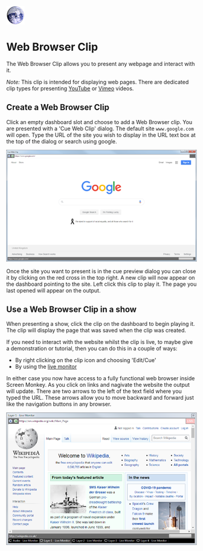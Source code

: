 ![](../../images/WebBrowserIcon.png) 
# Web Browser Clip

The Web Browser Clip allows you to present any webpage and interact with it.

*Note:* This clip is intended for displaying web pages. There are dedicated clip types for presenting [YouTube](youtube.md) or [Vimeo](vimeo.md) videos.

## Create a Web Browser Clip
Click an empty dashboard slot and choose to add a Web Browser clip. You are presented with a 'Cue Web Clip' dialog. The default site `www.google.com` will open. Type the URL of the site you wish to display in the URL text box at the top of the dialog or search using google.

![](../../images/clip-webbrowser.png)

Once the site you want to present is in the cue preview dialog you can close it by clicking on the red cross in the top right. A new clip will now appear on the dashboard pointing to the site. Left click this clip to play it. The page you last opened will appear on the output.

## Use a Web Browser Clip in a show
When presenting a show, click the clip on the dashboard to begin playing it. The clip will display the page that was saved when the clip was created.

If you need to interact with the website whilst the clip is live, to maybe give a demonstration or tutorial, then you can do this in a couple of ways:

- By right clicking on the clip icon and choosing 'Edit/Cue'
- By using the [live monitor](../toolbar/preview.md)

In either case you now have access to a fully functional web browser inside Screen Monkey. As you click on links and nagivate the website the output will update. There are two arrows to the left of the text field where you typed the URL. These arrows allow you to move backward and forward just like the navigation buttons in any browser.

![](../../images/clip-webbrowser-preview.png)
